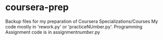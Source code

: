 # coursera-prep
Backup files for my preparation of Coursera Specializations/Courses
My code mostly in 'rework.py' or 'practiceNUmber.py'.
Programming Assignment code is in assignment*number*.py

